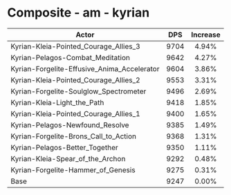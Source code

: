 # Composite - am - kyrian
| Actor | DPS | Increase |
|---|:---:|:---:|
|Kyrian-Kleia-Pointed_Courage_Allies_3|9704|4.94%|
|Kyrian-Pelagos-Combat_Meditation|9642|4.27%|
|Kyrian-Forgelite-Effusive_Anima_Accelerator|9604|3.86%|
|Kyrian-Kleia-Pointed_Courage_Allies_2|9553|3.31%|
|Kyrian-Forgelite-Soulglow_Spectrometer|9496|2.69%|
|Kyrian-Kleia-Light_the_Path|9418|1.85%|
|Kyrian-Kleia-Pointed_Courage_Allies_1|9400|1.65%|
|Kyrian-Pelagos-Newfound_Resolve|9385|1.49%|
|Kyrian-Forgelite-Brons_Call_to_Action|9368|1.31%|
|Kyrian-Pelagos-Better_Together|9350|1.11%|
|Kyrian-Kleia-Spear_of_the_Archon|9292|0.48%|
|Kyrian-Forgelite-Hammer_of_Genesis|9275|0.31%|
|Base|9247|0.00%|
